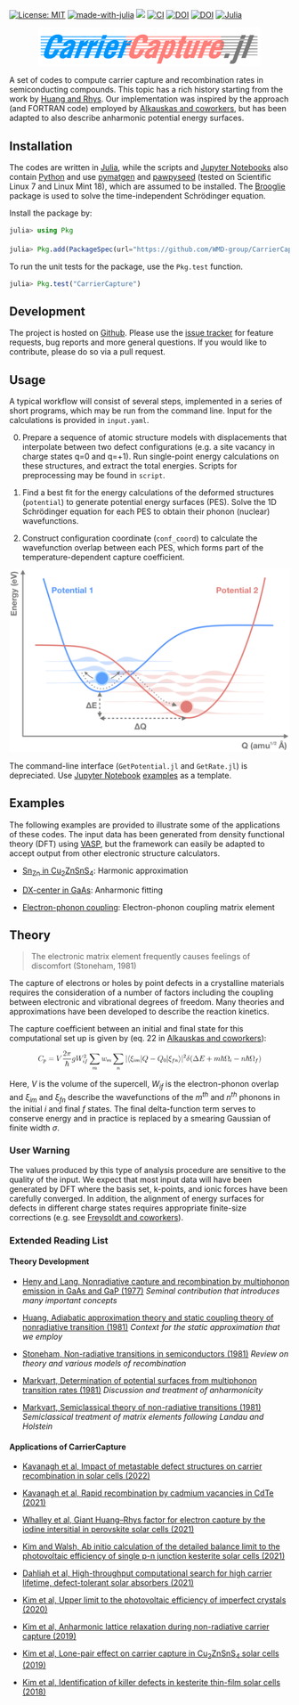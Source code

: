 [![License: MIT](https://img.shields.io/badge/License-MIT-yellow.svg)](https://opensource.org/licenses/MIT)
[![made-with-julia](https://img.shields.io/badge/Made%20with-Julia-ff69bf.svg)](https://julialang.org)
[![](https://img.shields.io/badge/docs-dev-blue.svg)](https://wmd-group.github.io/CarrierCapture.jl/dev/)
[![CI](https://github.com/WMD-group/CarrierCapture.jl/actions/workflows/ci.yml/badge.svg)](https://github.com/WMD-group/CarrierCapture.jl/actions/workflows/ci.yml)
[![DOI](https://zenodo.org/badge/130691083.svg)](https://zenodo.org/badge/latestdoi/130691083)
[![DOI](https://joss.theoj.org/papers/10.21105/joss.02102/status.svg)](https://doi.org/10.21105/joss.02102)
[![Julia](https://img.shields.io/badge/Julia-1.6%2B-blue)](https://julialang.org)

<center>
<img src="schematics/Logo.png" width="400" />
</center>

A set of codes to compute carrier capture and recombination rates in semiconducting compounds.
This topic has a rich history starting from the work by [Huang and Rhys](http://rspa.royalsocietypublishing.org/content/204/1078/406.short).
Our implementation was inspired by the approach (and FORTRAN code) employed by [Alkauskas and coworkers](https://journals.aps.org/prb/abstract/10.1103/PhysRevB.90.075202), but has been adapted
to also describe anharmonic potential energy surfaces.

## Installation

The codes are written in [Julia](https://julialang.org), while the scripts and [Jupyter Notebooks](http://jupyter.org) also contain [Python](https://www.python.org) and use [pymatgen](http://pymatgen.org) and [pawpyseed](https://github.com/kylebystrom/pawpyseed) (tested on Scientific Linux 7 and Linux Mint 18), which are assumed to be installed.
The [Brooglie](https://github.com/RedPointyJackson/Brooglie) package is used to solve the time-independent Schrödinger equation.

Install the package by:

```julia
julia> using Pkg

julia> Pkg.add(PackageSpec(url="https://github.com/WMD-group/CarrierCapture.jl.git"))
```

To run the unit tests for the package, use the `Pkg.test` function. 

```julia
julia> Pkg.test("CarrierCapture")
```

## Development

The project is hosted on [Github](https://github.com/WMD-group/carriercapture).
Please use the [issue tracker](https://github.com/WMD-group/carriercapture/issues/) for feature requests, bug reports and more general questions.
If you would like to contribute, please do so via a pull request.

## Usage

A typical workflow will consist of several steps, implemented in a series of short programs, which may be run from the command line. Input for the calculations is provided in `input.yaml`.

 0. Prepare a sequence of atomic structure models with displacements that interpolate between two defect configurations (e.g. a site vacancy in charge states q=0 and q=+1).
    Run single-point energy calculations on these structures, and extract the total energies. Scripts for preprocessing may be found in `script`.

 1. Find a best fit for the energy calculations of the deformed structures (`potential`) to generate potential energy surfaces (PES).
    Solve the 1D Schrödinger equation for each PES to obtain their phonon (nuclear) wavefunctions.

 3. Construct configuration coordinate (`conf_coord`) to calculate the wavefunction overlap between each PES, 
    which forms part of the temperature-dependent capture coefficient.

![schematics](https://github.com/WMD-group/CarrierCapture.jl/blob/master/schematics/carrier_capture_sketch.png?raw=true "schematics")

The command-line interface (`GetPotential.jl` and `GetRate.jl`) is depreciated.
Use [Jupyter Notebook](http://jupyter.org) [examples](https://github.com/WMD-group/CarrierCapture.jl/blob/master/example/notebook/) as a template.

## Examples

The following examples are provided to illustrate some of the applications of these codes. The input data has been generated from density functional theory (DFT) using [VASP](https://www.vasp.at), but the framework can easily be adapted to accept output from other electronic structure calculators. 

* [Sn<sub>Zn</sub> in Cu<sub>2</sub>ZnSnS<sub>4</sub>](./example/notebook/Harmonic%20(Sn_Zn).ipynb): Harmonic approximation

* [DX-center in GaAs](./example/notebook/Anharmonic%20(DX%20center).ipynb): Anharmonic fitting

* [Electron-phonon coupling](./example/notebook/e-ph.ipynb): Electron-phonon coupling matrix element

## Theory

> The electronic matrix element frequently causes feelings of discomfort (Stoneham, 1981)

The capture of electrons or holes by point defects in a crystalline materials requires the consideration of a number of factors including the coupling between electronic and vibrational degrees of freedom. Many theories and approximations have been developed to describe the reaction kinetics.

The capture coefficient between an initial and final state for this computational set up is given by (eq. 22 in [Alkauskas and coworkers](https://journals.aps.org/prb/abstract/10.1103/PhysRevB.90.075202)):

<center>
<img src="schematics/equation.gif" width="400" />
</center>

Here, *V* is the volume of the supercell, *W<sub>if</sub>* is the electron-phonon overlap and *ξ<sub>im</sub>* and *ξ<sub>fn</sub>* describe the wavefunctions of the *m<sup>th</sup>* and *n<sup>th</sup>* phonons in the initial *i* and final *f* states. The final delta-function term serves to conserve energy and in practice is replaced by a smearing Gaussian of finite width *σ*.

### User Warning

The values produced by this type of analysis procedure are sensitive to the quality of the input. 
We expect that most input data will have been generated by DFT where the basis set, k-points, and ionic forces have been carefully converged.
In addition, the alignment of energy surfaces for defects in different charge states requires appropriate finite-size corrections (e.g. see [Freysoldt and coworkers](https://journals.aps.org/rmp/abstract/10.1103/RevModPhys.86.253)).

### Extended Reading List

#### Theory Development

* [Heny and Lang, Nonradiative capture and recombination by multiphonon emission in GaAs and GaP (1977)](https://journals.aps.org/prb/pdf/10.1103/PhysRevB.15.989)
*Seminal contribution that introduces many important concepts*

* [Huang, Adiabatic approximation theory and static coupling theory of nonradiative transition (1981)](https://www.worldscientific.com/doi/epdf/10.1142/9789812793720_0009)
*Context for the static approximation that we employ*

* [Stoneham, Non-radiative transitions in semiconductors (1981)](http://iopscience.iop.org/article/10.1088/0034-4885/44/12/001/meta)
*Review on theory and various models of recombination*

* [Markvart, Determination of potential surfaces from multiphonon transition rates (1981)](http://iopscience.iop.org/article/10.1088/0022-3719/14/15/002)
*Discussion and treatment of anharmonicity*

* [Markvart, Semiclassical theory of non-radiative transitions (1981)](http://iopscience.iop.org/article/10.1088/0022-3719/14/29/006/meta)
*Semiclassical treatment of matrix elements following Landau and Holstein*

#### Applications of CarrierCapture

* [Kavanagh et al, Impact of metastable defect structures on carrier recombination in solar cells (2022)](https://pubs.rsc.org/en/content/articlelanding/2022/fd/d2fd00043a)

* [Kavanagh et al, Rapid recombination by cadmium vacancies in CdTe (2021)](https://doi.org/10.1021/acsenergylett.1c00380)

* [Whalley et al, Giant Huang–Rhys factor for electron capture by the iodine intersitial in perovskite solar cells (2021)](https://pubs.acs.org/doi/full/10.1021/jacs.1c03064)

* [Kim and Walsh, Ab initio calculation of the detailed balance limit to the photovoltaic efficiency of single p-n junction kesterite solar cells (2021)](https://aip.scitation.org/doi/10.1063/5.0049143) 

* [Dahliah et al, High-throughput computational search for high carrier lifetime, defect-tolerant solar absorbers (2021)](https://pubs.rsc.org/en/content/articlelanding/2021/EE/D1EE00801C)

* [Kim et al, Upper limit to the photovoltaic efficiency of imperfect crystals (2020)](https://dx.doi.org/10.1039/D0EE00291G) 

* [Kim et al, Anharmonic lattice relaxation during non-radiative carrier capture (2019)](https://journals.aps.org/prb/abstract/10.1103/PhysRevB.100.041202) 

* [Kim et al, Lone-pair effect on carrier capture in Cu<sub>2</sub>ZnSnS<sub>4</sub> solar cells (2019)](https://pubs.rsc.org/en/content/articlehtml/2019/ta/c8ta10130b)

* [Kim et al, Identification of killer defects in kesterite thin-film solar cells (2018)](https://pubs.acs.org/doi/abs/10.1021/acsenergylett.7b01313)
